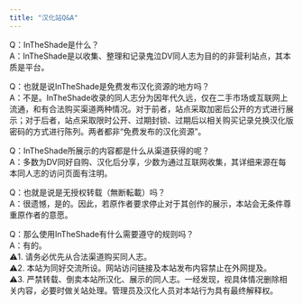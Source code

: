 ```yaml
---
title: "汉化站Q&A"
---
```


Q：InTheShade是什么？  
A：InTheShade是以收集、整理和记录鬼泣DV同人志为目的的非营利站点，其本质是平台。  

Q：也就是说InTheShade是免费发布汉化资源的地方吗？  
A：不是。InTheShade收录的同人志分为因年代久远，仅在二手市场或互联网上流通，和有合法购买渠道两种情况。对于前者，站点采取加密后公开的方式进行展示；对于后者，站点采取限时公开、过期封锁、过期后以相关购买记录兑换汉化版密码的方式进行陈列。两者都非“免费发布的汉化资源”。  

Q：InTheShade所展示的内容都是什么从渠道获得的呢？  
A：多数为DV同好自购、汉化后分享，少数为通过互联网收集，其详细来源在每本同人志的访问页面有注明。  

Q：也就是说是无授权转载（無断転載）吗？  
A：很遗憾，是的。因此，若原作者要求停止对于其创作的展示，本站会无条件尊重原作者的意愿。  

Q：那么使用InTheShade有什么需要遵守的规则吗？  
A：有的。  
	⚠️1. 请务必优先从合法渠道购买同人志。  
	⚠️2. 本站为同好交流所设。网站访问链接及本站发布内容禁止在外网提及。  
	⚠️3. 严禁转载、倒卖本站所汉化、展示的同人志。一经发现，视具体情况删除相关内容，必要时做关站处理。管理员及汉化人员对本站行为具有最终解释权。  



